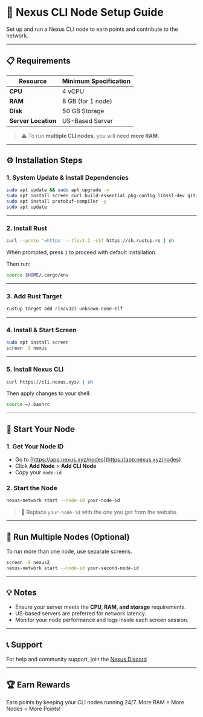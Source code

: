 # 🚀 Nexus CLI Node Setup Guide

Set up and run a Nexus CLI node to earn points and contribute to the network.

---

## 📋 Requirements

| Resource | Minimum Specification |
|----------|------------------------|
| **CPU**  | 4 vCPU                 |
| **RAM**  | 8 GB (for 1 node)      |
| **Disk** | 50 GB Storage          |
| **Server Location** | US-Based Server |

> ⚠️ To run **multiple CLI nodes**, you will need **more RAM**.

---

## ⚙️ Installation Steps

### 1. System Update & Install Dependencies

```bash
sudo apt update && sudo apt upgrade -y
sudo apt install screen curl build-essential pkg-config libssl-dev git-all -y
sudo apt install protobuf-compiler -y
sudo apt update
```

---

### 2. Install Rust

```bash
curl --proto '=https' --tlsv1.2 -sSf https://sh.rustup.rs | sh
```

When prompted, press `1` to proceed with default installation.

Then run:

```bash
source $HOME/.cargo/env
```

---

### 3. Add Rust Target

```bash
rustup target add riscv32i-unknown-none-elf
```

---

### 4. Install & Start Screen

```bash
sudo apt install screen
screen -S nexus
```

---

### 5. Install Nexus CLI

```bash
curl https://cli.nexus.xyz/ | sh
```

Then apply changes to your shell:

```bash
source ~/.bashrc
```

---

## 🚀 Start Your Node

### 1. Get Your Node ID

- Go to [https://app.nexus.xyz/nodes](https://app.nexus.xyz/nodes)
- Click **Add Node** > **Add CLI Node**
- Copy your `node-id`

### 2. Start the Node

```bash
nexus-network start --node-id your-node-id
```

> 🔁 Replace `your-node-id` with the one you got from the website.

---

## 🧠 Run Multiple Nodes (Optional)

To run more than one node, use separate screens.

```bash
screen -S nexus2
nexus-network start --node-id your-second-node-id
```

---

## 💡 Notes

- Ensure your server meets the **CPU, RAM, and storage** requirements.
- US-based servers are preferred for network latency.
- Monitor your node performance and logs inside each screen session.

---

## 📞 Support

For help and community support, join the [Nexus Discord](https://discord.gg/nexusxyz)

---

## 🏆 Earn Rewards

Earn points by keeping your CLI nodes running 24/7. More RAM = More Nodes = More Points!
